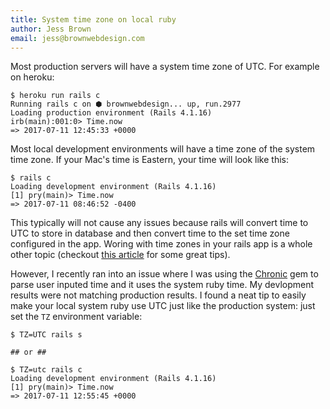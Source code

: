 ```yaml
---
title: System time zone on local ruby
author: Jess Brown
email: jess@brownwebdesign.com
---
```


Most production servers will have a system time zone of UTC. For
example on heroku:

```
$ heroku run rails c
Running rails c on ⬢ brownwebdesign... up, run.2977
Loading production environment (Rails 4.1.16)
irb(main):001:0> Time.now
=> 2017-07-11 12:45:33 +0000
```

Most local development environments will have a time zone of the system
time zone.  If your Mac's time is Eastern, your time will look like
this:

```
$ rails c
Loading development environment (Rails 4.1.16)
[1] pry(main)> Time.now
=> 2017-07-11 08:46:52 -0400
```

This typically will not cause any issues because rails will convert time
to UTC to store in database and then convert time to the set time zone
configured in the app. Woring with time zones in your rails app is a
whole other topic (checkout [this article][1] for some great tips).

However, I recently ran into an issue where I was using the [Chronic][2]
gem to parse user inputed time and it uses the system ruby time. My
devlopment results were not matching production results. I found a neat
tip to easily make your local system ruby use UTC just like the
production system: just set the `TZ` environment variable:

```
$ TZ=UTC rails s

## or ##

$ TZ=utc rails c
Loading development environment (Rails 4.1.16)
[1] pry(main)> Time.now
=> 2017-07-11 12:55:45 +0000
```


[1]:https://robots.thoughtbot.com/its-about-time-zones
[2]:https://github.com/mojombo/chronic
